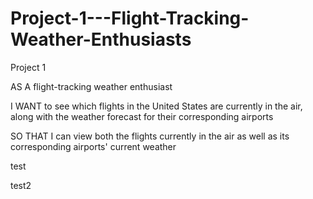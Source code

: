 # Project-1---Flight-Tracking-Weather-Enthusiasts
Project 1

AS A flight-tracking weather enthusiast

I WANT to see which flights in the United States are currently in the air, along with the weather forecast for their corresponding airports

SO THAT I can view both the flights currently in the air as well as its corresponding airports' current weather

test

test2